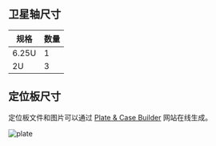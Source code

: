 ## 卫星轴尺寸

| 规格  | 数量 |
| ----- | ---- |
| 6.25U | 1    |
| 2U    | 3    |

## 定位板尺寸

定位板文件和图片可以通过 [Plate & Case Builder](http://builder.swillkb.com/) 网站在线生成。

![plate](https://cdn.jsdelivr.net/gh/seatonjiang/gazlowe@main/plate/plate-gazlowe.png)